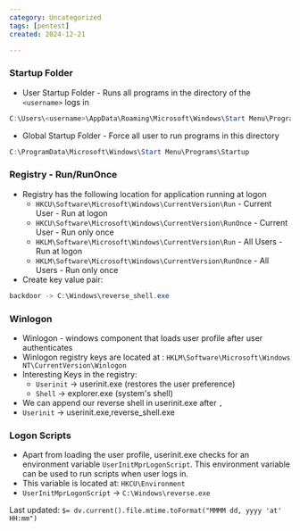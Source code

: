 ```yaml
---
category: Uncategorized
tags: [pentest]
created: 2024-12-21

---
```

### Startup Folder
- User Startup Folder - Runs all programs in the directory of the `<username>` logs in
```powershell
C:\Users\<username>\AppData\Roaming\Microsoft\Windows\Start Menu\Programs\Startup
```
- Global Startup Folder - Force all user to run programs in this directory
```powershell
C:\ProgramData\Microsoft\Windows\Start Menu\Programs\Startup
```

### Registry - Run/RunOnce
- Registry has the following location for application running at logon
	- `HKCU\Software\Microsoft\Windows\CurrentVersion\Run` - Current User - Run at logon
	- `HKCU\Software\Microsoft\Windows\CurrentVersion\RunOnce` - Current User - Run only once
	- `HKLM\Software\Microsoft\Windows\CurrentVersion\Run` - All Users - Run at logon
	- `HKLM\Software\Microsoft\Windows\CurrentVersion\RunOnce` - All Users - Run only once
- Create key value pair:
```powershell
backdoor -> C:\Windows\reverse_shell.exe
```
### Winlogon
- Winlogon - windows component that loads user profile after user authenticates
- Winlogon registry keys are located at : `HKLM\Software\Microsoft\Windows NT\CurrentVersion\Winlogon`
- Interesting Keys in the registry:
	- `Userinit` -> userinit.exe (restores the user preference)
	- `Shell` -> explorer.exe (system's shell)
- We can append our reverse shell in userinit.exe after `,`
- `Userinit` -> userinit.exe,reverse_shell.exe
### Logon Scripts
- Apart from loading the user profile, userinit.exe checks for an environment variable `UserInitMprLogonScript`. This environment variable can be used to run scripts when user logs in.
- This variable is located at: `HKCU\Environment`
- `UserInitMprLogonScript` -> `C:\Windows\reverse.exe`


Last updated: `$= dv.current().file.mtime.toFormat("MMMM dd, yyyy 'at' HH:mm")`
